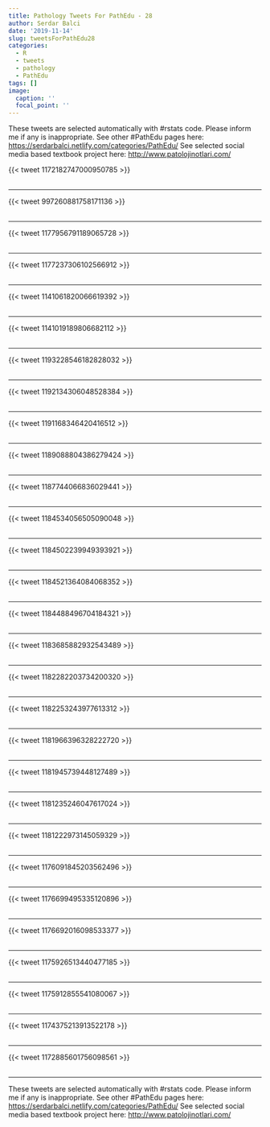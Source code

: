 ```yaml
---
title: Pathology Tweets For PathEdu - 28
author: Serdar Balci
date: '2019-11-14'
slug: tweetsForPathEdu28
categories:
  - R
  - tweets
  - pathology
  - PathEdu
tags: []
image:
  caption: ''
  focal_point: ''
---
```



These tweets are selected automatically with #rstats code. Please inform me if any is inappropriate.
See other #PathEdu pages here: https://serdarbalci.netlify.com/categories/PathEdu/ 
See selected social media based textbook project here: http://www.patolojinotlari.com/

{{< tweet 1172182747000950785 >}}
<br>
<br>
<hr>
{{< tweet 997260881758171136 >}}
<br>
<br>
<hr>
{{< tweet 1177956791189065728 >}}
<br>
<br>
<hr>
{{< tweet 1177237306102566912 >}}
<br>
<br>
<hr>
{{< tweet 1141061820066619392 >}}
<br>
<br>
<hr>
{{< tweet 1141019189806682112 >}}
<br>
<br>
<hr>
{{< tweet 1193228546182828032 >}}
<br>
<br>
<hr>
{{< tweet 1192134306048528384 >}}
<br>
<br>
<hr>
{{< tweet 1191168346420416512 >}}
<br>
<br>
<hr>
{{< tweet 1189088804386279424 >}}
<br>
<br>
<hr>
{{< tweet 1187744066836029441 >}}
<br>
<br>
<hr>
{{< tweet 1184534056505090048 >}}
<br>
<br>
<hr>
{{< tweet 1184502239949393921 >}}
<br>
<br>
<hr>
{{< tweet 1184521364084068352 >}}
<br>
<br>
<hr>
{{< tweet 1184488496704184321 >}}
<br>
<br>
<hr>
{{< tweet 1183685882932543489 >}}
<br>
<br>
<hr>
{{< tweet 1182282203734200320 >}}
<br>
<br>
<hr>
{{< tweet 1182253243977613312 >}}
<br>
<br>
<hr>
{{< tweet 1181966396328222720 >}}
<br>
<br>
<hr>
{{< tweet 1181945739448127489 >}}
<br>
<br>
<hr>
{{< tweet 1181235246047617024 >}}
<br>
<br>
<hr>
{{< tweet 1181222973145059329 >}}
<br>
<br>
<hr>
{{< tweet 1176091845203562496 >}}
<br>
<br>
<hr>
{{< tweet 1176699495335120896 >}}
<br>
<br>
<hr>
{{< tweet 1176692016098533377 >}}
<br>
<br>
<hr>
{{< tweet 1175926513440477185 >}}
<br>
<br>
<hr>
{{< tweet 1175912855541080067 >}}
<br>
<br>
<hr>
{{< tweet 1174375213913522178 >}}
<br>
<br>
<hr>
{{< tweet 1172885601756098561 >}}
<br>
<br>
<hr>


These tweets are selected automatically with #rstats code. Please inform me if any is inappropriate.
See other #PathEdu pages here: https://serdarbalci.netlify.com/categories/PathEdu/ 
See selected social media based textbook project here: http://www.patolojinotlari.com/
